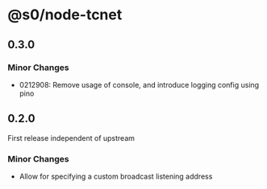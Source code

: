 # @s0/node-tcnet

## 0.3.0

### Minor Changes

-   0212908: Remove usage of console, and introduce logging config using pino

## 0.2.0

First release independent of upstream

### Minor Changes

-   Allow for specifying a custom broadcast listening address
